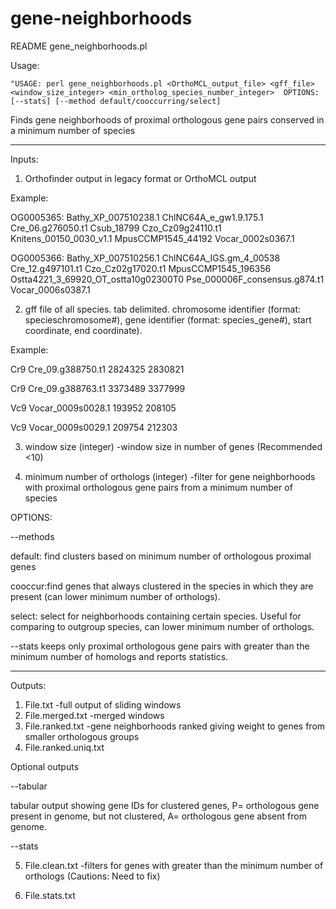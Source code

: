 # gene-neighborhoods
README gene_neighborhoods.pl

Usage:
```
"USAGE: perl gene_neighborhoods.pl <OrthoMCL_output_file> <gff_file> <window_size_integer> <min_ortholog_species_number_integer>  OPTIONS: [--stats] [--method default/cooccurring/select] 
```

Finds gene neighborhoods of proximal orthologous gene pairs conserved in a minimum number of species

---------------------------------------------------------------------------------

Inputs:

1. Orthofinder output in legacy format or OrthoMCL output

Example:

OG0005365: Bathy_XP_007510238.1 ChlNC64A_e_gw1.9.175.1 Cre_06.g276050.t1 Csub_18799 Czo_Cz09g24110.t1 Knitens_00150_0030_v1.1 MpusCCMP1545_44192 Vocar_0002s0367.1

OG0005366: Bathy_XP_007510256.1 ChlNC64A_IGS.gm_4_00538 Cre_12.g497101.t1 Czo_Cz02g17020.t1 MpusCCMP1545_196356 Ostta4221_3_69920_OT_ostta10g02300T0 Pse_000006F_consensus.g874.t1 Vocar_0006s0387.1

2. gff file of all species. tab delimited. chromosome identifier (format: specieschromosome#), gene identifier (format: species_gene#), start coordinate, end coordinate). 

Example:

Cr9	Cre_09.g388750.t1	2824325	2830821

Cr9	Cre_09.g388763.t1	3373489	3377999

Vc9	Vocar_0009s0028.1	193952	208105

Vc9	Vocar_0009s0029.1	209754	212303


3. window size (integer) -window size in number of genes (Recommended <10)

4. minimum number of orthologs (integer) -filter for gene neighborhoods with proximal orthologous gene pairs from a minimum number of species 


OPTIONS:

--methods

default: find clusters based on minimum number of orthologous proximal genes

cooccur:find genes that always clustered in the species in which they are present (can lower minimum number of orthologs).

select: select for neighborhoods containing certain species. Useful for comparing to outgroup species, can lower minimum number of orthologs.

--stats
  keeps only proximal orthologous gene pairs with greater than the minimum number of homologs and reports statistics. 
  

---------------------------------------------------------------------------------

Outputs:

1. File.txt -full output of sliding windows
2. File.merged.txt -merged windows
3. File.ranked.txt -gene neighborhoods ranked giving weight to genes from smaller orthologous groups
4. File.ranked.uniq.txt

Optional outputs

--tabular

tabular output showing gene IDs for clustered genes, P= orthologous gene present in genome, but not clustered, A= orthologous gene absent from genome. 

--stats

5. File.clean.txt -filters for genes with greater than the minimum number of orthologs (Cautions: Need to fix)

6. File.stats.txt
